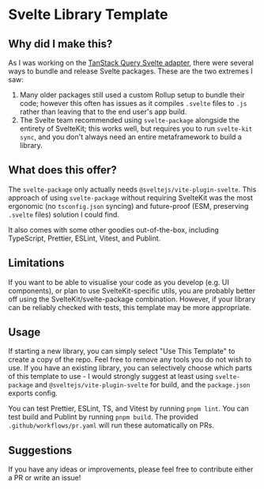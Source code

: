 # Svelte Library Template

## Why did I make this?

As I was working on the [TanStack Query Svelte adapter](https://github.com/TanStack/query/tree/main/packages/svelte-query), there were several ways to bundle and release Svelte packages. These are the two extremes I saw:

1. Many older packages still used a custom Rollup setup to bundle their code; however this often has issues as it compiles `.svelte` files to `.js` rather than leaving that to the end user's app build.
2. The Svelte team recommended using `svelte-package` alongside the entirety of SvelteKit; this works well, but requires you to run `svelte-kit sync`, and you don't always need an entire metaframework to build a library.

## What does this offer?

The `svelte-package` only actually needs `@sveltejs/vite-plugin-svelte`. This approach of using `svelte-package` without requiring SvelteKit was the most ergonomic (no `tsconfig.json` syncing) and future-proof (ESM, preserving `.svelte` files) solution I could find.

It also comes with some other goodies out-of-the-box, including TypeScript, Prettier, ESLint, Vitest, and Publint.

## Limitations

If you want to be able to visualise your code as you develop (e.g. UI components), or plan to use SvelteKit-specific utils, you are probably better off using the SvelteKit/svelte-package combination. However, if your library can be reliably checked with tests, this template may be more appropriate.

## Usage

If starting a new library, you can simply select "Use This Template" to create a copy of the repo. Feel free to remove any tools you do not wish to use. If you have an existing library, you can selectively choose which parts of this template to use - I would strongly suggest at least using `svelte-package` and `@sveltejs/vite-plugin-svelte` for build, and the `package.json` exports config.

You can test Prettier, ESLint, TS, and Vitest by running `pnpm lint`. You can test build and Publint by running `pnpm build`. The provided `.github/workflows/pr.yaml` will run these automatically on PRs.

## Suggestions

If you have any ideas or improvements, please feel free to contribute either a PR or write an issue!
